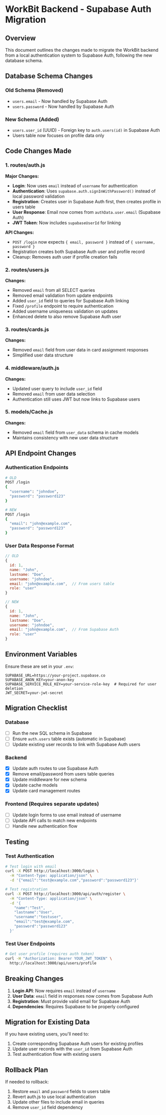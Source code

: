 # WorkBit Backend - Supabase Auth Migration

## Overview
This document outlines the changes made to migrate the WorkBit backend from a local authentication system to Supabase Auth, following the new database schema.

## Database Schema Changes

### Old Schema (Removed)
- `users.email` - Now handled by Supabase Auth
- `users.password` - Now handled by Supabase Auth

### New Schema (Added)
- `users.user_id` (UUID) - Foreign key to `auth.users(id)` in Supabase Auth
- Users table now focuses on profile data only

## Code Changes Made

### 1. routes/auth.js
**Major Changes:**
- **Login**: Now uses `email` instead of `username` for authentication
- **Authentication**: Uses `supabase.auth.signInWithPassword()` instead of local password validation
- **Registration**: Creates user in Supabase Auth first, then creates profile in users table
- **User Response**: Email now comes from `authData.user.email` (Supabase Auth)
- **JWT Token**: Now includes `supabaseUserId` for linking

**API Changes:**
- `POST /login` now expects `{ email, password }` instead of `{ username, password }`
- Registration creates both Supabase Auth user and profile record
- Cleanup: Removes auth user if profile creation fails

### 2. routes/users.js
**Changes:**
- Removed `email` from all SELECT queries
- Removed email validation from update endpoints
- Added `user_id` field to queries for Supabase Auth linking
- Fixed `/profile` endpoint to require authentication
- Added username uniqueness validation on updates
- Enhanced delete to also remove Supabase Auth user

### 3. routes/cards.js
**Changes:**
- Removed `email` field from user data in card assignment responses
- Simplified user data structure

### 4. middleware/auth.js
**Changes:**
- Updated user query to include `user_id` field
- Removed `email` from user data selection
- Authentication still uses JWT but now links to Supabase users

### 5. models/Cache.js
**Changes:**
- Removed `email` field from `user_data` schema in cache models
- Maintains consistency with new user data structure

## API Endpoint Changes

### Authentication Endpoints
```bash
# OLD
POST /login
{
  "username": "johndoe",
  "password": "password123"
}

# NEW  
POST /login
{
  "email": "john@example.com", 
  "password": "password123"
}
```

### User Data Response Format
```javascript
// OLD
{
  id: 1,
  name: "John",
  lastname: "Doe", 
  username: "johndoe",
  email: "john@example.com",  // From users table
  role: "user"
}

// NEW
{
  id: 1,
  name: "John",
  lastname: "Doe",
  username: "johndoe", 
  email: "john@example.com",  // From Supabase Auth
  role: "user"
}
```

## Environment Variables
Ensure these are set in your `.env`:
```env
SUPABASE_URL=https://your-project.supabase.co
SUPABASE_ANON_KEY=your-anon-key
SUPABASE_SERVICE_ROLE_KEY=your-service-role-key  # Required for user deletion
JWT_SECRET=your-jwt-secret
```

## Migration Checklist

### Database
- [ ] Run the new SQL schema in Supabase
- [ ] Ensure `auth.users` table exists (automatic in Supabase)
- [ ] Update existing user records to link with Supabase Auth users

### Backend
- [x] Update auth routes to use Supabase Auth
- [x] Remove email/password from users table queries
- [x] Update middleware for new schema
- [x] Update cache models
- [x] Update card management routes

### Frontend (Requires separate updates)
- [ ] Update login forms to use email instead of username
- [ ] Update API calls to match new endpoints
- [ ] Handle new authentication flow

## Testing

### Test Authentication
```bash
# Test login with email
curl -X POST http://localhost:3000/login \
  -H "Content-Type: application/json" \
  -d '{"email":"test@example.com","password":"password123"}'

# Test registration
curl -X POST http://localhost:3000/api/auth/register \
  -H "Content-Type: application/json" \
  -d '{
    "name":"Test",
    "lastname":"User",
    "username":"testuser",
    "email":"test@example.com",
    "password":"password123"
  }'
```

### Test User Endpoints
```bash
# Get user profile (requires auth token)
curl -H "Authorization: Bearer YOUR_JWT_TOKEN" \
  http://localhost:3000/api/users/profile
```

## Breaking Changes

1. **Login API**: Now requires `email` instead of `username`
2. **User Data**: `email` field in responses now comes from Supabase Auth
3. **Registration**: Must provide valid email for Supabase Auth
4. **Dependencies**: Requires Supabase to be properly configured

## Migration for Existing Data

If you have existing users, you'll need to:
1. Create corresponding Supabase Auth users for existing profiles
2. Update user records with the `user_id` from Supabase Auth
3. Test authentication flow with existing users

## Rollback Plan

If needed to rollback:
1. Restore `email` and `password` fields to users table
2. Revert auth.js to use local authentication
3. Update other files to include email in queries
4. Remove `user_id` field dependency 